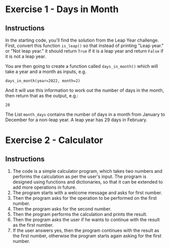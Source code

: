 # Exercise 1 - Days in Month

## Instructions

In the starting code, you'll find the solution from the Leap Year challenge. First, convert this function ```is_leap()``` so that instead of printing "Leap year." or "Not leap year." it should return ```True``` if it is a leap year and return ```False``` if it is not a leap year.

You are then going to create a function called ```days_in_month()``` which will take a year and a month as inputs, e.g.

```
days_in_month(year=2022, month=2)
```

And it will use this information to work out the number of days in the month, then return that as the output, e.g.:

```
28
```

The List ```month_days``` contains the number of days in a month from January to December for a non-leap year. A leap year has 29 days in February.

# Exercise 2 - Calculator

## Instructions

1. The code is a simple calculator program, which takes two numbers and performs the calculation as per the user's input. The program is designed using functions and dictionaries, so that it can be extended to add more operations in future.
2. The program starts with a welcome message and asks for first number.
3. Then the program asks for the operation to be performed on the first number.
4. Then the program asks for the second number.
5. Then the program performs the calculation and prints the result.
6. Then the program asks the user if he wants to continue with the result as the first number.
7. If the user answers yes, then the program continues with the result as the first number, otherwise the program starts again asking for the first number.

